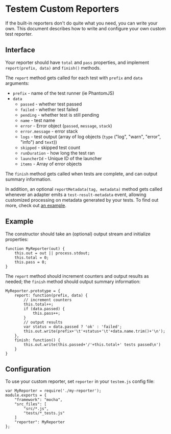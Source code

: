 Testem Custom Reporters
=========================

If the built-in reporters don't do quite what you need, you can write your own.
This document describes how to write and configure your own custom test reporter.

## Interface

Your reporter should have `total` and `pass` properties, and implement `report(prefix, data)` and
`finish()` methods.

The `report` method gets called for each test with `prefix` and `data` arguments:
* `prefix` - name of the test runner (ie PhantomJS)
* `data`
    * `passed` - whether test passed
    * `failed` - whether test failed
    * `pending` - whether test is still pending
    * `name` - test name
    * `error` - Error object (`passed`, `message`, `stack`)
    * `error.message` - error stack
    * `logs` - test output (array of log objects (`type` ("log", "warn", "error", "info") and `text`))
    * `skipped` - skipped test count
    * `runDuration` - how long the test ran
    * `launcherId` - Unique ID of the launcher
    * `items` - Array of error objects

The `finish` method gets called when tests are complete, and can output summary information.

In addition, an optional `reportMetadata(tag, metadata)` method gets called whenever an adapter
emits a `test-result-metadata` event, allowing customized processing on metadata generated by your
tests. To find out more, check out
[an example](https://github.com/testem/testem/tree/master/examples/metadata_reporter).

## Example

The constructor should take an (optional) output stream and initialize properties:

    function MyReporter(out) {
        this.out = out || process.stdout;
        this.total = 0;
        this.pass = 0;
    }

The `report` method should increment counters and output results as needed; the `finish`
method should output summary information:

    MyReporter.prototype = {
        report: function(prefix, data) {
            // increment counters
            this.total++;
            if (data.passed) {
                this.pass++;
            }
            // output results
            var status = data.passed ? 'ok' : 'failed';
            this.out.write(prefix+'\t'+status+'\t'+data.name.trim()+'\n');
        },
        finish: function() {
            this.out.write(this.passed+'/'+this.total+' tests passed\n')
        }
    }

## Configuration

To use your custom reporter, set `reporter` in your `testem.js` config file:

    var MyReporter = require('./my-reporter');
    module.exports = {
        "framework": "mocha",
        "src_files": [
            "src/*.js",
            "tests/*_tests.js"
        ]
        "reporter": MyReporter
    };
